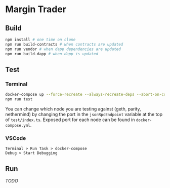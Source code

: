 # Margin Trader

## Build
```bash
npm install # one time on clone
npm run build-contracts # when contracts are updated
npm run vendor # when dapp dependencies are updated
npm run build-dapp # when dapp is updated
```

## Test
### Terminal
```bash
docker-compose up --force-recreate --always-recreate-deps --abort-on-container-exit --remove-orphans --renew-anon-volumes
npm run test
```
You can change which node you are testing against (geth, parity, nethermind) by changing the port in the `jsonRpcEndpoint` variable at the top of `test/index.ts`.  Exposed port for each node can be found in `docker-compose.yml`.

### VSCode
```
Terminal > Run Task > docker-compose
Debug > Start Debugging
```

## Run
_TODO_

